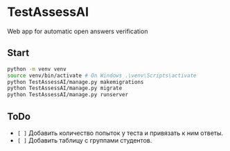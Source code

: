 # TestAssessAI
Web app for automatic open answers verification

## Start
```sh
python -m venv venv
source venv/bin/activate # On Windows .\venv\Scripts\activate
python TestAssessAI/manage.py makemigrations
python TestAssessAI/manage.py migrate
python TestAssessAI/manage.py runserver
```

## ToDo
- `[ ]` Добавить количество попыток у теста и привязать к ним ответы.
- `[ ]` Добавить таблицу с группами студентов.